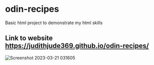 # odin-recipes
Basic html project to demonstrate my html skills
## Link to website https://judithjude369.github.io/odin-recipes/
![Screenshot 2023-03-21 031605](https://user-images.githubusercontent.com/113371056/226503943-d81c10c7-562d-4d76-87a6-db2448f555b5.png)

